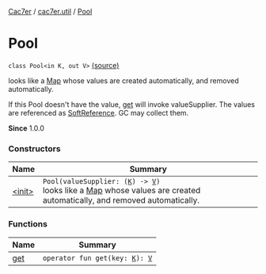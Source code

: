 [Cac7er](../../index.md) / [cac7er.util](../index.md) / [Pool](./index.md)

# Pool

`class Pool<in K, out V>` [(source)](http://2wiqua.wcaokaze.com/gitbucket/wcaokaze/Cac7er/blob/master/src/main/java/cac7er/util/Pool.kt#L14)

looks like a [Map](https://kotlinlang.org/api/latest/jvm/stdlib/kotlin.collections/-map/index.html) whose values are created automatically, and removed
automatically.

If this Pool doesn't have the value, [get](get.md) will invoke valueSupplier. The
values are referenced as [SoftReference](http://docs.oracle.com/javase/6/docs/api/java/lang/ref/SoftReference.html). GC may collect them.

**Since**
1.0.0

### Constructors

| Name | Summary |
|---|---|
| [&lt;init&gt;](-init-.md) | `Pool(valueSupplier: (`[`K`](index.md#K)`) -> `[`V`](index.md#V)`)`<br>looks like a [Map](https://kotlinlang.org/api/latest/jvm/stdlib/kotlin.collections/-map/index.html) whose values are created automatically, and removed automatically. |

### Functions

| Name | Summary |
|---|---|
| [get](get.md) | `operator fun get(key: `[`K`](index.md#K)`): `[`V`](index.md#V) |
